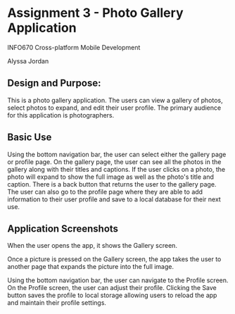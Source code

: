 # Assignment 3 - Photo Gallery Application

INFO670 Cross-platform Mobile Development

Alyssa Jordan

## Design and Purpose:
This is a photo gallery application. The users can view a gallery of photos, select photos to expand, and edit their user profile. The primary audience for this application is photographers.


## Basic Use
Using the bottom navigation bar, the user can select either the gallery page or profile page. On the gallery page, the user can see all the photos in the gallery along with their titles and captions. If the user clicks on a photo, the photo will expand to show the full image as well as the photo's title and caption. There is a back button that returns the user to the gallery page. The user can also go to the profile page where they are able to add information to their user profile and save to a local database for their next use.


## Application Screenshots

When the user opens the app, it shows the Gallery screen.

Once a picture is pressed on the Gallery screen, the app takes the user to another page that expands the picture into the full image.

Using the bottom navigation bar, the user can navigate to the Profile screen. On the Profile screen, the user can adjust their profile. Clicking the Save button saves the profile to local storage allowing users to reload the app and maintain their profile settings.